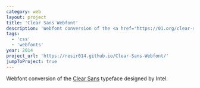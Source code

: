 ```yaml
---
category: web
layout: project
title: 'Clear Sans Webfont'
description: 'Webfont conversion of the <a href="https://01.org/clear-sans" target="_blank" rel="noopener noreferrer">Clear Sans</a> typeface designed by Intel.'
tags:
  - 'css'
  - 'webfonts'
year: 2014
project_url: 'https://resir014.github.io/Clear-Sans-Webfont/'
jumpToProject: true
---
```


<p>Webfont conversion of the <a href="https://01.org/clear-sans" target="_blank" rel="noopener noreferrer">Clear Sans</a> typeface designed by Intel.</p>
